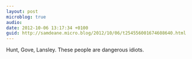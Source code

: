 ```yaml
---
layout: post
microblog: true
audio: 
date: 2012-10-06 13:17:34 +0100
guid: http://samdeane.micro.blog/2012/10/06/t254556001674608640.html
---
```

Hunt, Gove, Lansley. These people are dangerous idiots.
